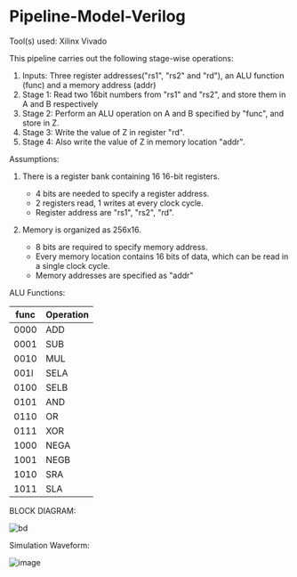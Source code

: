# Pipeline-Model-Verilog

Tool(s) used: Xilinx Vivado

This pipeline carries out the following stage-wise operations:

1. Inputs: Three register addresses("rs1", "rs2" and "rd"), an ALU function (func) and a memory address (addr)
2. Stage 1:
   Read two 16bit numbers from "rs1" and "rs2", and store them in A and B respectively
3. Stage 2:
   Perform an ALU operation on A and B specified by "func", and store in Z.
4. Stage 3:
   Write the value of Z in register "rd".
5. Stage 4:
   Also write the value of Z in memory location "addr".

Assumptions:

1. There is a register bank containing 16 16-bit registers.
   - 4 bits are needed to specify a register address.
   - 2 registers read, 1 writes at every clock cycle.
   - Register address are "rs1", "rs2", "rd".

2. Memory is organized as 256x16.
   - 8 bits are required to specify memory address.
   - Every memory location contains 16 bits of data, which can be read in a single clock cycle.
   - Memory addresses are specified as "addr"

ALU Functions:

| func  | Operation |
| ------------- | ------------- |
| 0000  | ADD  |
| 0001  | SUB  |
| 0010  | MUL  |
| 001l  | SELA  |
| 0100  | SELB  |
| 0101  | AND  |
| 0110  | OR  |
| 0111  | XOR  |
| 1000  | NEGA  |
| 1001  | NEGB  |
| 1010  | SRA |
| 1011  | SLA  |

BLOCK DIAGRAM:

![bd](https://github.com/user-attachments/assets/4ba07e02-224a-46b3-be8a-00ec219e055e)

Simulation Waveform:

![image](https://github.com/user-attachments/assets/3cd5dd51-26b5-4a50-9d46-dadae8828c9d)



   
